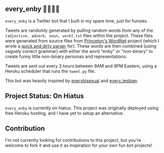 ## every_enby 🖤💜🤍💛

`every_enby` is a Twitter bot that I built in my spare time, just for funsies. 

Tweets are randomly generated by pulling random words from any of the `[adjective, adverb, noun, verb].txt` files within the project. These files were generated from source files from [Princeton's WordNet](https://wordnet.princeton.edu/) project (which I wrote a [quick and dirty parser](parser.py) for). These words are then combined (using vaguely correct grammar) with either the word "enby" or "non-binary" to create funny little non-binary personas and representations. 

Tweets are sent out every 3 hours between 9AM and 9PM Eastern, using a Heroku scheduler that runs the `tweet.py` file. 

This bot was heavily inspired by [everybisexual](https://twitter.com/everybisexual) and [every_lesbian](https://twitter.com/every_lesbian). 

## Project Status: On Hiatus 
`every_enby` is currently on hiatus. This project was originally deployed using free Heroku hosting, and I have yet to setup an alternative. 

## Contribution 

I'm not currently looking for contributions to this project, but you're welcome to fork it and use it as inspiration for your own fun bot projects! 
